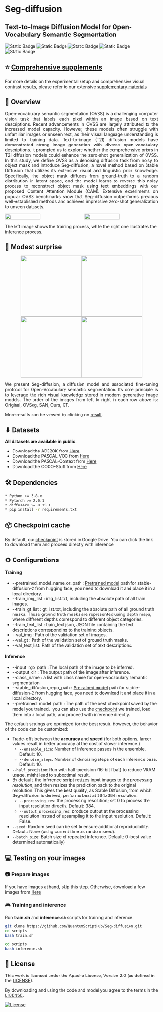 # Seg-diffusion
## Text-to-Image Diffusion Model for Open-Vocabulary Semantic Segmentation
![Static Badge](https://img.shields.io/badge/Apache-blue?style=flat&label=license&labelColor=black&color=blue)
![Static Badge](https://img.shields.io/badge/passing-green?style=flat&label=build&labelColor=black&color=green)
![Static Badge](https://img.shields.io/badge/passing-green?style=flat&label=circleci&labelColor=black&color=green)
![Static Badge](https://img.shields.io/badge/welcome-green?style=flat&label=PRs&labelColor=black&color=green)
![Static Badge](https://img.shields.io/badge/Python-green?style=flat&label=Language&labelColor=black&color=green)

## ⭐ [Comprehensive supplements](https://github.com/QuantumScriptHub/Seg-diffusion/blob/semantic_segmentation/result/icasspsupp.pdf)
For more details on the experimental setup and comprehensive visual contrast results, please refer to our extensive [supplementary materials](https://github.com/QuantumScriptHub/Seg-diffusion/blob/semantic_segmentation/result/icasspsupp.pdf).  

##  📢 Overview
<p align="justify">
  Open-vocabulary semantic segmentation (OVSS) is a challenging computer vision task that labels each pixel within an image based on text descriptions. Recent advancements in OVSS are largely attributed to the increased model capacity. However, these models often struggle with unfamiliar images or unseen text, as their visual language understanding is limited to training data. Text-to-image (T2I) diffusion  models have demonstrated strong image generation with diverse open-vocabulary descriptions. It prompted us to explore whether the comprehensive priors in T2I diffusion models could enhance the zero-shot generalization of OVSS.
In this study, we define OVSS as a denoising diffusion task from noisy to object mask and introduce Seg-diffusion, a novel method based on Stable Diffusion that utilizes its extensive visual and linguistic prior knowledge. Specifically, the object mask diffuses from ground-truth to a random distribution in latent space, and the model learns to reverse this noisy process to reconstruct object mask using text embeddings with our proposed Content Attention Module (CAM). 
Extensive experiments on popular OVSS benchmarks show that Seg-diffusion outperforms previous well-established methods and achieves impressive zero-shot  generalization to unseen datasets.
</p>

<div style="display:flex; justify-content:space-between;">
    <img src="result/finaltrain.jpg" width="48%">
    <img src="result/finalinfer.jpg" width="48%">
</div>

The left image shows the training process, while the right one illustrates the inference process.
##  🚀 Modest surprise

<p align="center" style="margin: 0; padding: 0;">
    <img src="result/18.png" height="200" style="margin: 0; padding: 0;"/><img src="result/1.png" height="200" style="margin: 0; padding: 0;"/><img src="result/10.png" height="200" style="margin: 0; padding: 0;"/><img src="result/6.png" height="200" style="margin: 0; padding: 0;"/>
</p>

<p align="justify">
We present Seg-diffusion, a diffusion model and associated fine-tuning protocol for Open-Vocabulary semantic segmentation. Its core principle is to leverage the rich visual knowledge stored in modern generative image models. The order of the images from left to right in each row above is: Original, OVSeg, SAN, Ours, GT.
</p> 

More results can be viewed by clicking on [result](./result).

## ⬇ Datasets
**All datasets are available in public**.
* Download the ADE20K from [Here](https://groups.csail.mit.edu/vision/datasets/ADE20K/)
* Download the PASCAL VOC from [Here](https://datasetninja.com/pascal-voc-2012#download)
* Download the PASCAL-Context from [Here](https://cs.stanford.edu/~roozbeh/pascal-context/#download)
* Download the COCO-Stuff from [Here](https://github.com/nightrome/cocostuff)
  
## 🛠️  Dependencies
```bash
* Python >= 3.8.x
* Pytorch >= 2.0.1
* diffusers >= 0.25.1
* pip install -r requirements.txt
```
## 📦 Checkpoint cache

By default, our [checkpoint](https://drive.google.com/file/d/1o8gBxJAgppyGZYZ_NeuHRv3gL6mhf_B3/view?usp=drive_link) is stored in Google Drive.
You can click the link to download them and proceed directly with inference.

## ⚙ Configurations

#### Training

- --pretrained_model_name_or_path : [Pretrained model](https://huggingface.co/stabilityai/stable-diffusion-2/tree/main) path for stable-diffusion-2 from hugging face, you need to download it and place it in a local directory.  
- --train_img_list : img_list.txt, including the absolute path of all train images.  
- --train_gt_list : gt_list.txt, including the absolute path of all ground truth masks. These ground truth masks are represented using depth maps, where different depths correspond to different object categories.
- --train_text_list : train_text.json, JSON file containing the text descriptions corresponding to the training objects.
- --val_img : Path of the validation set of images.  
- --val_gt : Path of the validation set of ground truth masks.
- --val_text_list: Path of the validation set of text descriptions. 

#### Inference 

- --input_rgb_path : The local path of the image to be inferred.
- --output_dir : The output path of the image after inference.
- --class_name : a list with class name for open-vocabulary semantic segmentation
- --stable_diffusion_repo_path : [Pretrained model](https://huggingface.co/stabilityai/stable-diffusion-2/tree/main) path for stable-diffusion-2 from hugging face, you need to download it and place it in a local directory.
- --pretrained_model_path : The path of the best checkpoint saved by the model you trained，you can also use the [checkpoint](https://drive.google.com/file/d/1o8gBxJAgppyGZYZ_NeuHRv3gL6mhf_B3/view?usp=drive_link) we trained, load them into a local path, and proceed with inference directly.


The default settings are optimized for the best result. However, the behavior of the code can be customized:
- Trade-offs between the **accuracy** and **speed** (for both options, larger values result in better accuracy at the cost of slower inference.)
  - `--ensemble_size`: Number of inference passes in the ensemble. Default: 10.
  - `--denoise_steps`: Number of denoising steps of each inference pass. Default: 10.
- `--half_precision`: Run with half-precision (16-bit float) to reduce VRAM usage, might lead to suboptimal result.
- By default, the inference script resizes input images to the *processing resolution*, and then resizes the prediction back to the original resolution. This gives the best quality, as Stable Diffusion, from which Seg-diffusion is derived, performs best at 384x384 resolution.  
  - `--processing_res`: the processing resolution; set 0 to process the input resolution directly. Default: 384.
  - `--output_processing_res`: produce output at the processing resolution instead of upsampling it to the input resolution. Default: False.
- `--seed`: Random seed can be set to ensure additional reproducibility. Default: None (using current time as random seed).
- `--batch_size`: Batch size of repeated inference. Default: 0 (best value determined automatically).

## 💻 Testing on your images
### 📷 Prepare images
If you have images at hand, skip this step. Otherwise, download a few images from [Here](https://cs.stanford.edu/~roozbeh/pascal-context/#download)
### 🎮 Training and  Inference
Run **train.sh** and **inference.sh** scripts for  training and  inference.
```bash
git clone https://github.com/QuantumScriptHub/Seg-diffusion.git
cd scripts
bash train.sh

cd scripts
bash inference.sh
```

## 🎫 License

This work is licensed under the Apache License, Version 2.0 (as defined in the [LICENSE](LICENSE.txt)).

By downloading and using the code and model you agree to the terms in the  [LICENSE](LICENSE.txt).

[![License](https://img.shields.io/badge/License-Apache--2.0-929292)](https://www.apache.org/licenses/LICENSE-2.0)

